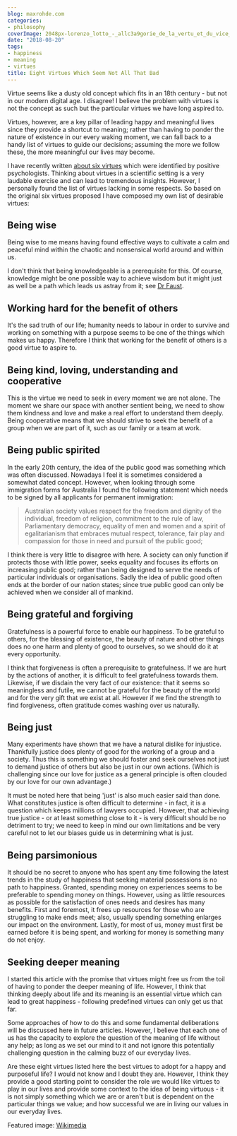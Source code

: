 ```yaml
---
blog: maxrohde.com
categories:
- philosophy
coverImage: 2048px-lorenzo_lotto_-_allc3a9gorie_de_la_vertu_et_du_vice_1.jpg
date: "2018-08-20"
tags:
- happiness
- meaning
- virtues
title: Eight Virtues Which Seem Not All That Bad
---
```


Virtue seems like a dusty old concept which fits in an 18th century - but not in our modern digital age. I disagree! I believe the problem with virtues is not the concept as such but the particular virtues we have long aspired to.

Virtues, however, are a key pillar of leading happy and meaningful lives since they provide a shortcut to meaning; rather than having to ponder the nature of existence in our every waking moment, we can fall back to a handy list of virtues to guide our decisions; assuming the more we follow these, the more meaningful our lives may become.

I have recently written [about six virtues](https://maxrohde.com/2018/08/14/six-virtues-according-to-positive-psychology/) which were identified by positive psychologists. Thinking about virtues in a scientific setting is a very laudable exercise and can lead to tremendous insights. However, I personally found the list of virtues lacking in some respects. So based on the original six virtues proposed I have composed my own list of desirable virtues:

## Being wise

Being wise to me means having found effective ways to cultivate a calm and peaceful mind within the chaotic and nonsensical world around and within us.

I don't think that being knowledgeable is a prerequisite for this. Of course, knowledge might be one possible way to achieve wisdom but it might just as well be a path which leads us astray from it; see [Dr Faust](https://en.wikipedia.org/wiki/Faust).

## Working hard for the benefit of others

It's the sad truth of our life; humanity needs to labour in order to survive and working on something with a purpose seems to be one of the things which makes us happy. Therefore I think that working for the benefit of others is a good virtue to aspire to.

## Being kind, loving, understanding and cooperative

This is the virtue we need to seek in every moment we are not alone. The moment we share our space with another sentient being, we need to show them kindness and love and make a real effort to understand them deeply. Being cooperative means that we should strive to seek the benefit of a group when we are part of it, such as our family or a team at work.

## Being public spirited

In the early 20th century, the idea of the public good was something which was often discussed. Nowadays I feel it is sometimes considered a somewhat dated concept. However, when looking through some immigration forms for Australia I found the following statement which needs to be signed by all applicants for permanent immigration:

> Australian society values respect for the freedom and dignity of the individual, freedom of religion, commitment to the rule of law, Parliamentary democracy, equality of men and women and a spirit of egalitarianism that embraces mutual respect, tolerance, fair play and compassion for those in need and pursuit of the public good;

I think there is very little to disagree with here. A society can only function if protects those with little power, seeks equality and focuses its efforts on increasing public good; rather than being designed to serve the needs of particular individuals or organisations. Sadly the idea of public good often ends at the border of our nation states; since true public good can only be achieved when we consider all of mankind.

## Being grateful and forgiving

Gratefulness is a powerful force to enable our happiness. To be grateful to others, for the blessing of existence, the beauty of nature and other things does no one harm and plenty of good to ourselves, so we should do it at every opportunity.

I think that forgiveness is often a prerequisite to gratefulness. If we are hurt by the actions of another, it is difficult to feel gratefulness towards them. Likewise, if we disdain the very fact of our existence: that it seems so meaningless and futile, we cannot be grateful for the beauty of the world and for the very gift that we exist at all. However if we find the strength to find forgiveness, often gratitude comes washing over us naturally.

## Being just

Many experiments have shown that we have a natural dislike for injustice. Thankfully justice does plenty of good for the working of a group and a society. Thus this is something we should foster and seek ourselves not just to demand justice of others but also be just in our own actions. (Which is challenging since our love for justice as a general principle is often clouded by our love for our own advantage.)

It must be noted here that being 'just' is also much easier said than done. What constitutes justice is often difficult to determine - in fact, it is a question which keeps millions of lawyers occupied. However, that achieving true justice - or at least something close to it - is very difficult should be no detriment to try; we need to keep in mind our own limitations and be very careful not to let our biases guide us in determining what is just.

## Being parsimonious

It should be no secret to anyone who has spent any time following the latest trends in the study of happiness that seeking material possessions is no path to happiness. Granted, spending money on experiences seems to be preferable to spending money on things. However, using as little resources as possible for the satisfaction of ones needs and desires has many benefits. First and foremost, it frees up resources for those who are struggling to make ends meet; also, usually spending something enlarges our impact on the environment. Lastly, for most of us, money must first be earned before it is being spent, and working for money is something many do not enjoy.

## Seeking deeper meaning

I started this article with the promise that virtues might free us from the toil of having to ponder the deeper meaning of life. However, I think that thinking deeply about life and its meaning is an essential virtue which can lead to great happiness - following predefined virtues can only get us that far.

Some approaches of how to do this and some fundamental deliberations will be discussed here in future articles. However, I believe that each one of us has the capacity to explore the question of the meaning of life without any help; as long as we set our mind to it and not ignore this potentially challenging question in the calming buzz of our everyday lives.

Are these eight virtues listed here the best virtues to adopt for a happy and purposeful life? I would not know and I doubt they are. However, I think they provide a good starting point to consider the role we would like virtues to play in our lives and provide some context to the idea of being virtuous - it is not simply something which we are or aren't but is dependent on the particular things we value; and how successful we are in living our values in our everyday lives.

Featured image: [Wikimedia](https://commons.wikimedia.org/wiki/File:Lorenzo_Lotto_-_All%C3%A9gorie_de_la_Vertu_et_du_Vice_1.JPG)
